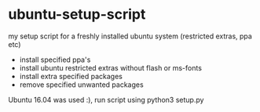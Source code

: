 # ubuntu-setup-script
my setup script for a freshly installed ubuntu system (restricted extras, ppa etc)

* install specified ppa's
* install ubuntu restricted extras without flash or ms-fonts
* install extra specified packages
* remove specified unwanted packages

Ubuntu 16.04 was used :), run script using python3 setup.py

